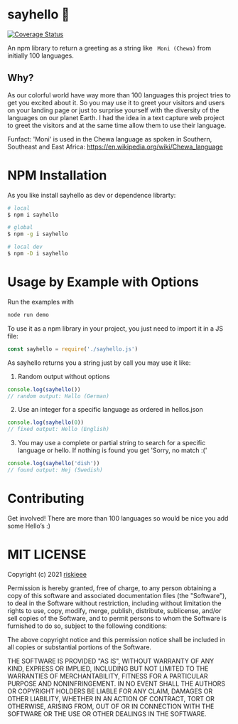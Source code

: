 # sayhello 👋

[![Coverage Status](https://coveralls.io/repos/github/riskieee/sayhello/badge.svg?branch=main)](https://coveralls.io/github/riskieee/sayhello?branch=main)

An npm library to return a greeting as a string like ` Moni (Chewa)` from initially 100 languages.

## Why?

As our colorful world have way more than 100 languages this project tries to get you excited about it. So you may use it to greet your visitors and users on your landing page or just to surprise yourself with the diversity of the languages on our planet Earth. I had the idea in a text capture web project to greet the visitors and at the same time allow them to use their language.

Funfact: 'Moni' is used in the Chewa language as spoken in Southern, Southeast and East Africa: https://en.wikipedia.org/wiki/Chewa_language

# NPM Installation

As you like install sayhello as dev or dependence librarty:

```sh
# local
$ npm i sayhello
```

```sh
# global
$ npm -g i sayhello
```

```sh
# local dev
$ npm -D i sayhello
```

# Usage by Example with Options

Run the examples with

```js
node run demo
```

To use it as a npm library in your project, you just need to import it in a JS file:

```js
const sayhello = require('./sayhello.js')
```

As sayhello returns you a string just by call you may use it like:

1. Random output without options

```js
console.log(sayhello())
// random output: Hallo (German)
```

2. Use an integer for a specific language as ordered in hellos.json

```js
console.log(sayhello(0))
// fixed output: Hello (English)
```

3. You may use a complete or partial string to search for a specific language or hello. If nothing is found you get 'Sorry, no match :('

```js
console.log(sayhello('dish'))
// found output: Hej (Swedish)
```

# Contributing

Get involved! There are more than 100 languages so would be nice you add some Hello’s :)

# MIT LICENSE

Copyright (c) 2021 [riskieee](https://github.com/riskieee)

Permission is hereby granted, free of charge, to any person obtaining a copy of this software and associated documentation files (the "Software"), to deal in the Software without restriction, including without limitation the rights to use, copy, modify, merge, publish, distribute, sublicense, and/or sell copies of the Software, and to permit persons to whom the Software is furnished to do so, subject to the following conditions:

The above copyright notice and this permission notice shall be included in all copies or substantial portions of the Software.

THE SOFTWARE IS PROVIDED "AS IS", WITHOUT WARRANTY OF ANY KIND, EXPRESS OR IMPLIED, INCLUDING BUT NOT LIMITED TO THE WARRANTIES OF MERCHANTABILITY, FITNESS FOR A PARTICULAR PURPOSE AND NONINFRINGEMENT. IN NO EVENT SHALL THE AUTHORS OR COPYRIGHT HOLDERS BE LIABLE FOR ANY CLAIM, DAMAGES OR OTHER LIABILITY, WHETHER IN AN ACTION OF CONTRACT, TORT OR OTHERWISE, ARISING FROM,
OUT OF OR IN CONNECTION WITH THE SOFTWARE OR THE USE OR OTHER DEALINGS IN THE SOFTWARE.
